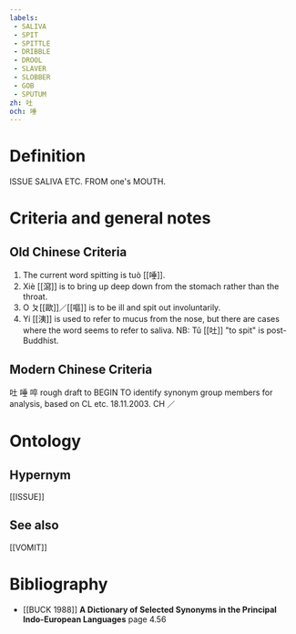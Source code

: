 ```yaml
---
labels: 
 - SALIVA
 - SPIT
 - SPITTLE
 - DRIBBLE
 - DROOL
 - SLAVER
 - SLOBBER
 - GOB
 - SPUTUM
zh: 吐
och: 唾
---
```


# Definition
ISSUE SALIVA ETC. FROM one's MOUTH.
# Criteria and general notes
## Old Chinese Criteria
1. The current word spitting is tuò [[唾]].
2. Xiè [[瀉]] is to bring up deep down from the stomach rather than the throat.
3. O ㄆ[[歐]]／[[嘔]] is to be ill and spit out involuntarily.
4. Yí [[洟]] is used to refer to mucus from the nose, but there are cases where the word seems to refer to saliva.
NB: Tǔ [[吐]] "to spit" is post-Buddhist.
## Modern Chinese Criteria
吐
唾
啐
rough draft to BEGIN TO identify synonym group members for analysis, based on CL etc. 18.11.2003. CH ／
# Ontology

## Hypernym
[[ISSUE]]
## See also
[[VOMIT]]
# Bibliography
- [[BUCK 1988]]
**A Dictionary of Selected Synonyms in the Principal Indo-European Languages** page 4.56
